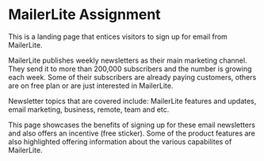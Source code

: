# MailerLite Assignment

This is a landing page that entices visitors to sign up for email from MailerLite. 

MailerLite publishes weekly newsletters as their main marketing channel. They send it to more than 200,000 subscribers and the number is growing each week. Some of their subscribers are already paying customers, others are on free plan or are just interested in MailerLite.

Newsletter topics that are covered include: MailerLite features and updates, email marketing, business, remote, team and etc.

This page showcases the benefits of signing up for these email newsletters and also offers an incentive (free sticker). Some of the product features are also highlighted offering information about the various capabilites of MailerLite.
